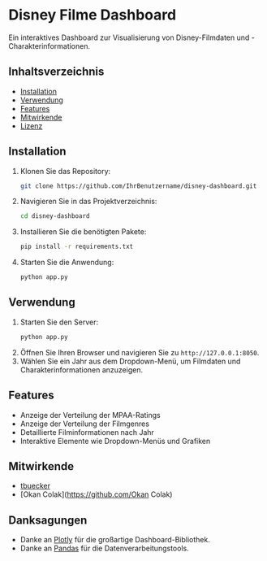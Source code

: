 # Disney Filme Dashboard

Ein interaktives Dashboard zur Visualisierung von Disney-Filmdaten und -Charakterinformationen.

## Inhaltsverzeichnis
- [Installation](#installation)
- [Verwendung](#verwendung)
- [Features](#features)
- [Mitwirkende](#mitwirkende)
- [Lizenz](#lizenz)

## Installation

1. Klonen Sie das Repository:
    ```bash
    git clone https://github.com/IhrBenutzername/disney-dashboard.git
    ```
2. Navigieren Sie in das Projektverzeichnis:
    ```bash
    cd disney-dashboard
    ```
3. Installieren Sie die benötigten Pakete:
    ```bash
    pip install -r requirements.txt
    ```
4. Starten Sie die Anwendung:
    ```bash
    python app.py
    ```

## Verwendung

1. Starten Sie den Server:
    ```bash
    python app.py
    ```
2. Öffnen Sie Ihren Browser und navigieren Sie zu `http://127.0.0.1:8050`.
3. Wählen Sie ein Jahr aus dem Dropdown-Menü, um Filmdaten und Charakterinformationen anzuzeigen.

## Features

- Anzeige der Verteilung der MPAA-Ratings
- Anzeige der Verteilung der Filmgenres
- Detaillierte Filminformationen nach Jahr
- Interaktive Elemente wie Dropdown-Menüs und Grafiken

## Mitwirkende

- [tbuecker](https://github.com/tbuecker)
- [Okan Colak](https://github.com/Okan Colak)



## Danksagungen

- Danke an [Plotly](https://plotly.com/dash/) für die großartige Dashboard-Bibliothek.
- Danke an [Pandas](https://pandas.pydata.org/) für die Datenverarbeitungstools.
